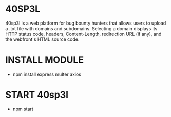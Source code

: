# 40SP3L
40sp3l is a web platform for bug bounty hunters that allows users to upload a .txt file with domains and subdomains. Selecting a domain displays its HTTP status code, headers, Content-Length, redirection URL (if any), and the webfront's HTML source code.

# INSTALL MODULE 
- npm install express multer axios

# START 40sp3l
- npm start 
